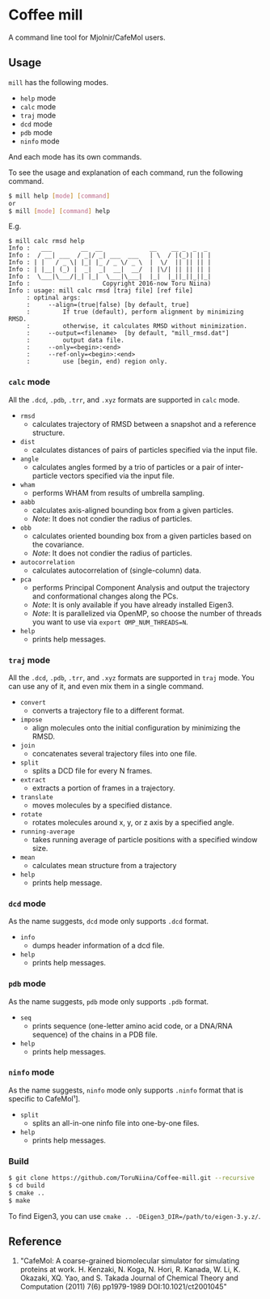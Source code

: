 # Coffee mill

A command line tool for Mjolnir/CafeMol users.

## Usage

`mill` has the following modes.

- `help` mode
- `calc` mode
- `traj` mode
- `dcd` mode
- `pdb` mode
- `ninfo` mode

And each mode has its own commands.

To see the usage and explanation of each command, run the following command.

```sh
$ mill help [mode] [command]
or
$ mill [mode] [command] help
```

E.g.

```console
$ mill calc rmsd help
Info :   ___        __  __             __    __ _  _  _
Info :  / __| ___  / _|/ _| ___  ___   | \  / |(_)| || |
Info : | |   / _ \| |_| |_ / _ \/ _ \  |  \/  || || || |
Info : | |__| (_) |  _|  _|  __|  __/  | |\/| || || || |
Info :  \___|\___/|_| |_|  \___|\___|  |_|  |_||_||_||_|
Info :                    Copyright 2016-now Toru Niina)
Info : usage: mill calc rmsd [traj file] [ref file]
     : optinal args:
     :     --align=(true|false) [by default, true]
     :         If true (default), perform alignment by minimizing RMSD.
     :         otherwise, it calculates RMSD without minimization.
     :     --output=<filename>  [by default, "mill_rmsd.dat"]
     :         output data file.
     :     --only=<begin>:<end>
     :     --ref-only=<begin>:<end>
     :         use [begin, end) region only.
```

### `calc` mode

All the `.dcd`, `.pdb`, `.trr`, and `.xyz` formats are supported in `calc` mode.

- `rmsd`
  - calculates trajectory of RMSD between a snapshot and a reference structure.
- `dist`
  - calculates distances of pairs of particles specified via the input file.
- `angle`
  - calculates angles formed by a trio of particles or a pair of inter-particle vectors specified via the input file.
- `wham`
  - performs WHAM from results of umbrella sampling.
- `aabb`
  - calculates axis-aligned bounding box from a given particles.
  - *Note*: It does not condier the radius of particles.
- `obb`
  - calculates oriented bounding box from a given particles based on the covariance.
  - *Note*: It does not condier the radius of particles.
- `autocorrelation`
  - calculates autocorrelation of (single-column) data.
- `pca`
  - performs Principal Component Analysis and output the trajectory and conformational changes along the PCs.
  - *Note*: It is only available if you have already installed Eigen3.
  - *Note*: It is parallelized via OpenMP, so choose the number of threads you want to use via `export OMP_NUM_THREADS=N`.
- `help`
  - prints help messages.

### `traj` mode

All the `.dcd`, `.pdb`, `.trr`, and `.xyz` formats are supported in `traj` mode.
You can use any of it, and even mix them in a single command.

- `convert`
  - converts a trajectory file to a different format.
- `impose`
  - align molecules onto the initial configuration by minimizing the RMSD.
- `join`
  - concatenates several trajectory files into one file.
- `split`
  - splits a DCD file for every N frames.
- `extract`
  - extracts a portion of frames in a trajectory.
- `translate`
  - moves molecules by a specified distance.
- `rotate`
  - rotates molecules around x, y, or z axis by a specified angle.
- `running-average`
  - takes running average of particle positions with a specified window size.
- `mean`
  - calculates mean structure from a trajectory
- `help`
  - prints help message.

### `dcd` mode

As the name suggests, `dcd` mode only supports `.dcd` format.

- `info`
  - dumps header information of a dcd file.
- `help`
  - prints help messages.

### `pdb` mode

As the name suggests, `pdb` mode only supports `.pdb` format.

- `seq`
  - prints sequence (one-letter amino acid code, or a DNA/RNA sequence) of the chains in a PDB file.
- `help`
  - prints help messages.

### `ninfo` mode

As the name suggests, `ninfo` mode only supports `.ninfo` format that is specific to CafeMol¹].

- `split`
  - splits an all-in-one ninfo file into one-by-one files.
- `help`
  - prints help messages.

### Build

```sh
$ git clone https://github.com/ToruNiina/Coffee-mill.git --recursive
$ cd build
$ cmake ..
$ make
```

To find Eigen3, you can use `cmake .. -DEigen3_DIR=/path/to/eigen-3.y.z/`.

## Reference

1. "CafeMol: A coarse-grained biomolecular simulator for simulating proteins at work. H. Kenzaki, N. Koga, N. Hori, R. Kanada, W. Li, K. Okazaki, XQ. Yao, and S. Takada Journal of Chemical Theory and Computation (2011) 7(6) pp1979-1989 DOI:10.1021/ct2001045"

